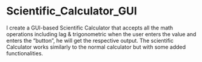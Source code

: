 # Scientific_Calculator_GUI
I create a GUI-based Scientific Calculator that accepts all the math operations including lag & trigonometric when the user enters the value and enters the “button”, he will get the respective output. The scientific Calculator works similarly to the normal calculator but with some added functionalities.
